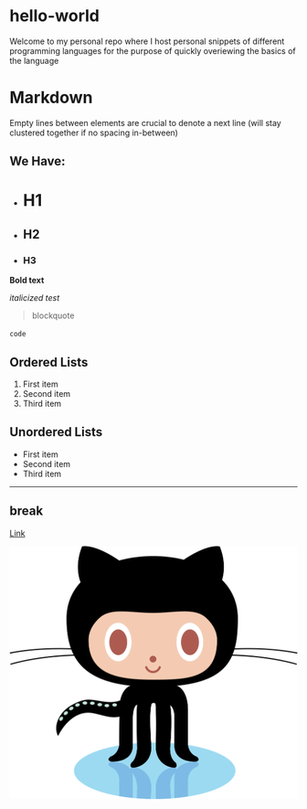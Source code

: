 # hello-world

Welcome to my personal repo where I host personal snippets of different programming languages for the purpose of quickly overiewing the basics of the language

# Markdown
Empty lines between elements are crucial to denote a next line (will stay clustered together if no spacing in-between)

## We Have:
* # H1
* ## H2
* ### H3

**Bold text**

*italicized test*

> blockquote

`code`


## Ordered Lists
1. First item
2. Second item
3. Third item


## Unordered Lists
- First item
- Second item
- Third item

---
break
---

[Link](https://github.com/EnocFlores/hello-world)

![image](octocat.png)

